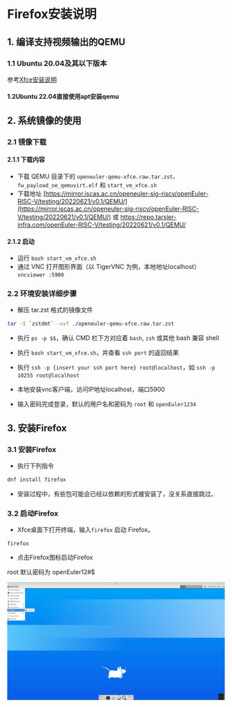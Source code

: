 # Firefox安装说明

## 1. 编译支持视频输出的QEMU

### 1.1 Ubuntu 20.04及其以下版本
参考[Xfce安装说明](../Xfce/Xfce_installation_guide.md)

#### 1.2Ubuntu 22.04直接使用apt安装qemu

## 2. 系统镜像的使用

### 2.1 镜像下载

#### 2.1.1 下载内容

- 下载 QEMU 目录下的 `openeuler-qemu-xfce.raw.tar.zst`、`fw_payload_oe_qemuvirt.elf` 和 `start_vm_xfce.sh`
- 下载地址 [https://mirror.iscas.ac.cn/openeuler-sig-riscv/openEuler-RISC-V/testing/20220621/v0.1/QEMU/](https://mirror.iscas.ac.cn/openeuler-sig-riscv/openEuler-RISC-V/testing/20220621/v0.1/QEMU/)
或
https://repo.tarsier-infra.com/openEuler-RISC-V/testing/20220621/v0.1/QEMU/

#### 2.1.2 启动

- 运行 `bash start_vm_xfce.sh`
- 通过 VNC 打开图形界面（以 TigerVNC 为例，本地地址localhost） `vncviewer :5900`

### 2.2 环境安装详细步骤

- 解压 tar.zst 格式的镜像文件

```bash
tar -I `zstdmt` -xvf ./openeuler-qemu-xfce.raw.tar.zst
```

- 执行 `ps -p $$`，确认 CMD 栏下方对应着 `bash`, `zsh` 或其他 bash 兼容 shell

- 执行 `bash start_vm_xfce.sh`，并查看 `ssh port` 的返回结果

- 执行 `ssh -p {insert your ssh port here} root@localhost`，如 `ssh -p 10255 root@localhost`

- 本地安装vnc客户端，访问IP地址localhost，端口5900

- 输入密码完成登录，默认的用户名和密码为 `root` 和 `openEuler1234`

## 3. 安装Firefox

### 3.1 安装Firefox

- 执行下列指令

```bash
dnf install firefox
```

- 安装过程中，有些包可能会已经以依赖的形式被安装了，没关系直接跳过。

### 3.2 启动Firefox

- Xfce桌面下打开终端，输入`firefox` 启动 Firefox。

```shell
firefox
```

- 点击Firefox图标启动Firefox

root 默认密码为 openEuler12#$

![figure_1](./images/figure_1.png)
